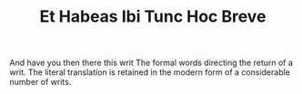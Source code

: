 ---
title: Et Habeas Ibi Tunc Hoc Breve
letter: E
permalink: "/definitions/bld-et-habeas-ibi-tunc-hoc-breve.html"
body: And have you then there this writ The formal words directing the return of a
  writ. The literal translation is retained in the modern form of a considerable number
  of writs.
published_at: '2018-07-07'
source: Black's Law Dictionary 2nd Ed (1910)
layout: post
---